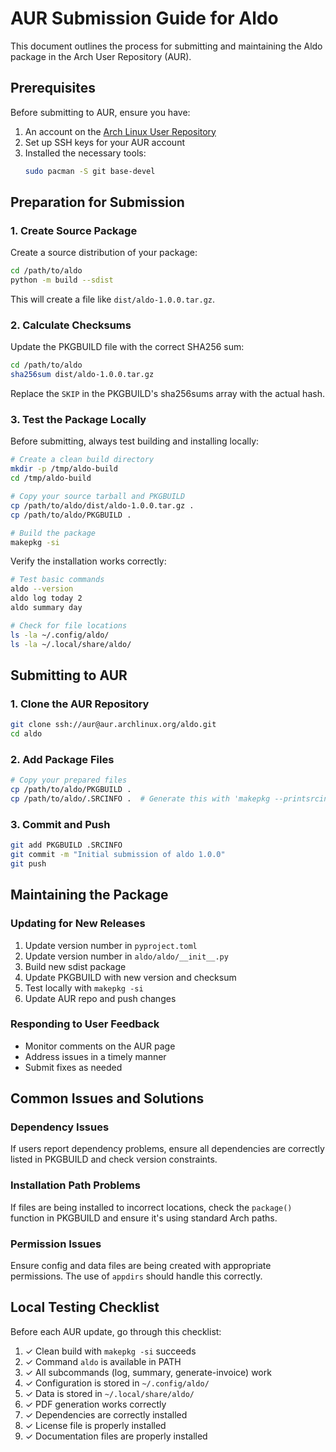# AUR Submission Guide for Aldo

This document outlines the process for submitting and maintaining the Aldo package in the Arch User Repository (AUR).

## Prerequisites

Before submitting to AUR, ensure you have:

1. An account on the [Arch Linux User Repository](https://aur.archlinux.org/)
2. Set up SSH keys for your AUR account
3. Installed the necessary tools:
   ```bash
   sudo pacman -S git base-devel
   ```

## Preparation for Submission

### 1. Create Source Package

Create a source distribution of your package:

```bash
cd /path/to/aldo
python -m build --sdist
```

This will create a file like `dist/aldo-1.0.0.tar.gz`.

### 2. Calculate Checksums

Update the PKGBUILD file with the correct SHA256 sum:

```bash
cd /path/to/aldo
sha256sum dist/aldo-1.0.0.tar.gz
```

Replace the `SKIP` in the PKGBUILD's sha256sums array with the actual hash.

### 3. Test the Package Locally

Before submitting, always test building and installing locally:

```bash
# Create a clean build directory
mkdir -p /tmp/aldo-build
cd /tmp/aldo-build

# Copy your source tarball and PKGBUILD
cp /path/to/aldo/dist/aldo-1.0.0.tar.gz .
cp /path/to/aldo/PKGBUILD .

# Build the package
makepkg -si
```

Verify the installation works correctly:

```bash
# Test basic commands
aldo --version
aldo log today 2
aldo summary day

# Check for file locations
ls -la ~/.config/aldo/
ls -la ~/.local/share/aldo/
```

## Submitting to AUR

### 1. Clone the AUR Repository

```bash
git clone ssh://aur@aur.archlinux.org/aldo.git
cd aldo
```

### 2. Add Package Files

```bash
# Copy your prepared files
cp /path/to/aldo/PKGBUILD .
cp /path/to/aldo/.SRCINFO .  # Generate this with 'makepkg --printsrcinfo > .SRCINFO'
```

### 3. Commit and Push

```bash
git add PKGBUILD .SRCINFO
git commit -m "Initial submission of aldo 1.0.0"
git push
```

## Maintaining the Package

### Updating for New Releases

1. Update version number in `pyproject.toml`
2. Update version number in `aldo/aldo/__init__.py`
3. Build new sdist package
4. Update PKGBUILD with new version and checksum
5. Test locally with `makepkg -si`
6. Update AUR repo and push changes

### Responding to User Feedback

- Monitor comments on the AUR page
- Address issues in a timely manner
- Submit fixes as needed

## Common Issues and Solutions

### Dependency Issues

If users report dependency problems, ensure all dependencies are correctly listed in PKGBUILD and check version constraints.

### Installation Path Problems

If files are being installed to incorrect locations, check the `package()` function in PKGBUILD and ensure it's using standard Arch paths.

### Permission Issues

Ensure config and data files are being created with appropriate permissions. The use of `appdirs` should handle this correctly.

## Local Testing Checklist

Before each AUR update, go through this checklist:

1. ✓ Clean build with `makepkg -si` succeeds
2. ✓ Command `aldo` is available in PATH
3. ✓ All subcommands (log, summary, generate-invoice) work
4. ✓ Configuration is stored in `~/.config/aldo/`
5. ✓ Data is stored in `~/.local/share/aldo/`
6. ✓ PDF generation works correctly
7. ✓ Dependencies are correctly installed
8. ✓ License file is properly installed
9. ✓ Documentation files are properly installed